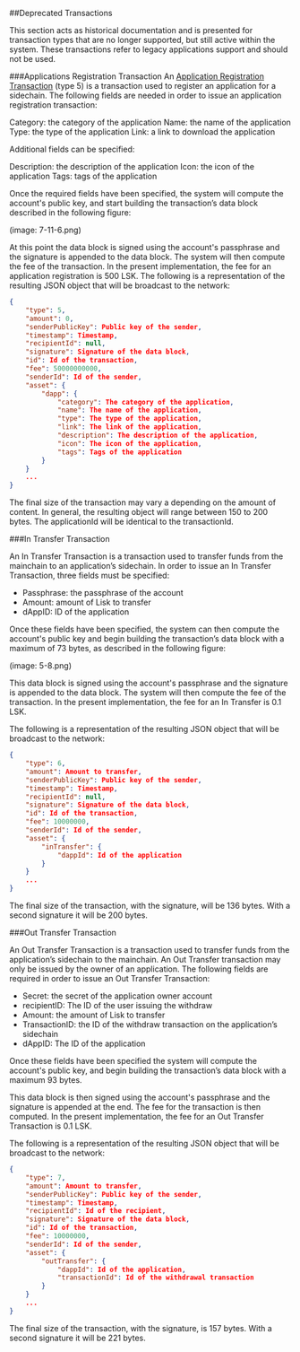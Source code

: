 ##Deprecated Transactions

This section acts as historical documentation and is presented for transaction types that are no longer supported, but still active within the system. These transactions refer to legacy applications support and should not be used. 

###Applications Registration Transaction
An [Application Registration Transaction](/documentation/lisk-protocol/transactions)  (type 5) is a transaction used to register an application for a sidechain. The following fields are needed in order to issue an application registration transaction:

Category: the category of the application
Name: the name of the application
Type: the type of the application
Link: a link to download the application

Additional fields can be specified:

Description: the description of the application
Icon: the icon of the application
Tags: tags of the application

Once the required fields have been specified, the system will compute the account's public key, and start building the transaction’s data block described in the following figure:

(image: 7-11-6.png)

At this point the data block is signed using the account's passphrase and the signature is appended to the data block. The system will then compute the fee of the transaction. In the present implementation, the fee for an application registration is 500 LSK. The following is a representation of the resulting JSON object that will be broadcast to the network:

```json
{
    "type": 5,
    "amount": 0,
    "senderPublicKey": Public key of the sender,
    "timestamp": Timestamp,
    "recipientId": null,
    "signature": Signature of the data block,
    "id": Id of the transaction,
    "fee": 50000000000,
    "senderId": Id of the sender,
    "asset": {
        "dapp": {
            "category": The category of the application,
            "name": The name of the application,
            "type": The type of the application,
            "link": The link of the application,
            "description": The description of the application,
            "icon": The icon of the application,
            "tags": Tags of the application
        }
    }
    ...
}
```

The final size of the transaction may vary a depending on the amount of content. In general, the resulting object will range between 150 to 200 bytes. The applicationId will be identical to the transactionId.

###In Transfer Transaction

An In Transfer Transaction is a transaction used to transfer funds from the mainchain to an application’s sidechain. In order to issue an In Transfer Transaction, three fields must be specified:

- Passphrase: the passphrase of the account
- Amount: amount of Lisk to transfer
- dAppID: ID of the application

Once these fields have been specified, the system can then compute the account's public key and begin building the transaction’s data block with a maximum of 73 bytes, as described in the following figure:

(image: 5-8.png)

This data block is signed using the account's passphrase and the signature is appended to the data block. The system will then compute the fee of the transaction. In the present implementation, the fee for an In Transfer is 0.1 LSK. 

The following is a representation of the resulting JSON object that will be broadcast to the network:

```json
{
    "type": 6,
    "amount": Amount to transfer,
    "senderPublicKey": Public key of the sender,
    "timestamp": Timestamp,
    "recipientId": null,
    "signature": Signature of the data block,
    "id": Id of the transaction,
    "fee": 10000000,
    "senderId": Id of the sender,
    "asset": {
        "inTransfer": {
            "dappId": Id of the application
        }
    }
    ...
}
```

The final size of the transaction, with the signature, will be 136 bytes. With a second signature it will be 200 bytes.

###Out Transfer Transaction

An Out Transfer Transaction is a transaction used to transfer funds from the application’s sidechain to the mainchain. An Out Transfer transaction may only be issued by the owner of an application. The following fields are required in order to issue an Out Transfer Transaction:

- Secret: the secret of the application owner account
- recipientID: The ID of the user issuing the withdraw
- Amount: the amount of Lisk to transfer
- TransactionID: the ID of the withdraw transaction on the application’s sidechain
- dAppID: The ID of the application

Once these fields have been specified the system will compute the account's public key, and begin building the transaction’s data block with a maximum 93 bytes.

This data block is then signed using the account's passphrase and the signature is appended at the end. The fee for the transaction is then computed. In the present implementation, the fee for an Out Transfer Transaction is 0.1 LSK. 

The following is a representation of the resulting JSON object that will be broadcast to the network:

```json
{
    "type": 7,
    "amount": Amount to transfer,
    "senderPublicKey": Public key of the sender,
    "timestamp": Timestamp,
    "recipientId": Id of the recipient,
    "signature": Signature of the data block,
    "id": Id of the transaction,
    "fee": 10000000,
    "senderId": Id of the sender,
    "asset": {
        "outTransfer": {
            "dappId": Id of the application,
            "transactionId": Id of the withdrawal transaction
        }
    }
    ...
}
```
The final size of the transaction, with the signature, is 157 bytes. With a second signature it will be 221 bytes.

